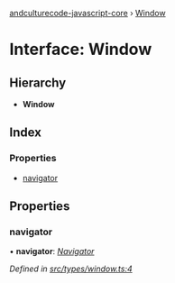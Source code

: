 [andculturecode-javascript-core](../README.md) › [Window](window.md)

# Interface: Window

## Hierarchy

* **Window**

## Index

### Properties

* [navigator](window.md#navigator)

## Properties

###  navigator

• **navigator**: *[Navigator](navigator.md)*

*Defined in [src/types/window.ts:4](https://github.com/AndcultureCode/AndcultureCode.JavaScript.Core/blob/fbcbf56/src/types/window.ts#L4)*
